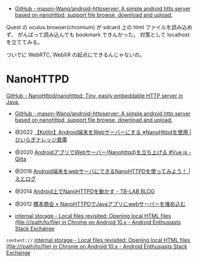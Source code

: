 
- [GitHub - mason-Wang/android-httpserver: A simple android http server based on nanohttpd, support file browse, download and upload.](https://github.com/mason-Wang/android-httpserver)

Quest の oculus.browser(chromium) が sdcard 上の html ファイルを読み込めず、
がんばって読み込んでも bookmark できんかった。
対策として localhost を立ててみる。

ついでに WebRTC, WebXR の起点にできるんじゃないの。

# NanoHTTPD
[GitHub - NanoHttpd/nanohttpd: Tiny, easily embeddable HTTP server in Java.](https://github.com/NanoHttpd/nanohttpd)

- [GitHub - mason-Wang/android-httpserver: A simple android http server based on nanohttpd, support file browse, download and upload.](https://github.com/mason-Wang/android-httpserver)

- @2022 [【Kotlin】Android端末をWebサーバーにする ※NanoHttpdを使用 | ひいらぎナレッジ倉庫](https://hiiragi-works.sakura.ne.jp/kotlin-007/)
- @2020 [AndroidアプリでWebサーバー(Nanohttpd)を立ち上げる #Vue.js - Qiita](https://qiita.com/mktshhr/items/9effdd4a8fa9616095d6)
- @2018 [Android端末をwebサーバにできるNanoHTTPDを使ってみよう！ | えとログ](https://etolog.jp/archives/develop_android_nanohttpd.html)
- @2014 [Android上でNanoHTTPDを動かす - TB-LAB BLOG](https://tb-lab.hatenablog.jp/entry/2014/01/09/022142)
- @2012 [橋本商会 » NanoHTTPDでJavaアプリにwebサーバーを埋め込む](http://shokai.org/blog/archives/6905)

- [internal storage - Local files revisited: Opening local HTML files (file:///path/to/file) in Chrome on Android 10.x - Android Enthusiasts Stack Exchange](https://android.stackexchange.com/questions/220400/local-files-revisited-opening-local-html-files-file-path-to-file-in-chrome)


`content://`
[internal storage - Local files revisited: Opening local HTML files (file:///path/to/file) in Chrome on Android 10.x - Android Enthusiasts Stack Exchange](https://android.stackexchange.com/questions/220400/local-files-revisited-opening-local-html-files-file-path-to-file-in-chrome)
